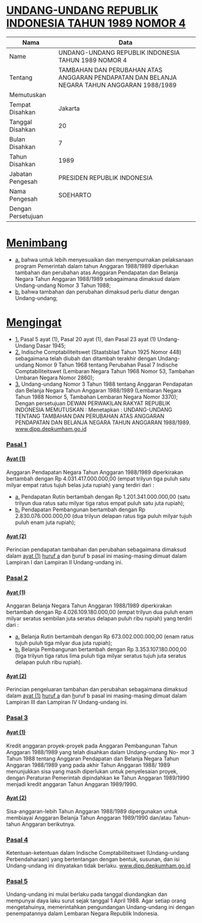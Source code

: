 # [UNDANG-UNDANG REPUBLIK INDONESIA TAHUN 1989 NOMOR 4](http://example.org/legal/peraturan/uu/1989/4)

| Nama | Data |
| ------ | ----- |
|Name|UNDANG-UNDANG REPUBLIK INDONESIA TAHUN 1989 NOMOR 4|
|Tentang| TAMBAHAN DAN PERUBAHAN ATAS ANGGARAN PENDAPATAN DAN BELANJA NEGARA TAHUN ANGGARAN 1988/1989|
|Memutuskan||
|Tempat Disahkan|Jakarta|
|Tanggal Disahkan|20|
|Bulan Disahkan|7|
|Tahun Disahkan|1989|
|Jabatan Pengesah|PRESIDEN REPUBLIK INDONESIA|
|Nama Pengesah|SOEHARTO|
|Dengan Persetujuan||
# [Menimbang](http://example.org/legal/peraturan/uu/1989/4/menimbang)

* [a.](http://example.org/legal/peraturan/uu/1989/4/menimbang/huruf/a) bahwa untuk lebih menyesuaikan dan menyempurnakan pelaksanaan program Pemerintah dalam tahun Anggaran 1988/1989 diperlukan tambahan dan perubahan atas Anggaran Pendapatan dan Belanja Negara Tahun Anggaran 1988/1989 sebagaimana dimaksud dalam Undang-undang Nomor 3 Tahun 1988;
* [b.](http://example.org/legal/peraturan/uu/1989/4/menimbang/huruf/b) bahwa tambahan dan perubahan dimaksud perlu diatur dengan Undang-undang;
# [Mengingat](http://example.org/legal/peraturan/uu/1989/4/mengingat)

* [1.](http://example.org/legal/peraturan/uu/1989/4/mengingat/huruf/0001) Pasal 5 ayat (1), Pasal 20 ayat (1), dan Pasal 23 ayat (1) Undang- Undang Dasar 1945;
* [2.](http://example.org/legal/peraturan/uu/1989/4/mengingat/huruf/0002) Indische Comptabiliteitswet (Staatsblad Tahun 1925 Nomor 448) sebagaimana telah diubah dan ditambah terakhir dengan Undang- undang Nomor 9 Tahun 1968 tentang Perubahan Pasal 7 Indische Comptabiliteitswet (Lembaran Negara Tahun 1968 Nomor 53, Tambahan Umbaran Negara Nomor 2860);
* [3.](http://example.org/legal/peraturan/uu/1989/4/mengingat/huruf/0003) Undang-undang Nomor 3 Tahun 1988 tentang Anggaran Pendapatan dan Belanja Negara Tahun Anggaran 1988/1989 (Lembaran Negara Tahun 1988 Nomor 5, Tambahan Lembaran Negara Nomor 3370); Dengan persetujuan DEWAN PERWAKILAN RAKYAT REPUBLIK INDONESIA MEMUTUSKAN : Menetapkan : UNDANG-UNDANG TENTANG TAMBAHAN DAN PERUBAHAN ATAS ANGGARAN PENDAPATAN DAN BELANJA NEGARA TAHUN ANGGARAN 1988/1989. www.djpp.depkumham.go.id

### [Pasal 1](http://example.org/legal/peraturan/uu/1989/4/pasal/0001)

#### [Ayat (1)](http://example.org/legal/peraturan/uu/1989/4/pasal/0001/versi/19890720/ayat/0001)
Anggaran Pendapatan Negara Tahun Anggaran 1988/1989 diperkirakan bertambah dengan Rp 4.031.417.000.000,00 (empat trilyun tiga puluh satu milyar empat ratus tujuh belas juta rupiah) yang terdiri dari :
* [a.](http://example.org/legal/peraturan/uu/1989/4/pasal/0001/versi/19890720/ayat/0001/huruf/a) Pendapatan Rutin bertambah dengan Rp 1.201.341.000.000,00 (satu trilyun dua ratus satu milyar tiga ratus empat puluh satu juta rupiah);
* [b.](http://example.org/legal/peraturan/uu/1989/4/pasal/0001/versi/19890720/ayat/0001/huruf/b) Pendapatan Pembangunan bertambah dengan Rp 2.830.076.000.000,00 (dua trilyun delapan ratus tiga puluh milyar tujuh puluh enam juta rupiah);

#### [Ayat (2)](http://example.org/legal/peraturan/uu/1989/4/pasal/0001/versi/19890720/ayat/0002)
Perincian pendapatan tambahan dan perubahan sebagaimana dimaksud dalam [ayat (1)](http://example.org/legal/peraturan/uu/1989/4/pasal/0001/versi/19890720/ayat/0001) [huruf a](http://example.org/legal/peraturan/uu/1989/4/pasal/0001/versi/19890720/huruf/a) dan [h](http://example.org/legal/peraturan/uu/1989/4/pasal/0001/versi/19890720/ayat/0001/huruf/b)uruf b pasal ini masing-masing dimuat dalam Lampiran I dan Lampiran II Undang-undang ini.


### [Pasal 2](http://example.org/legal/peraturan/uu/1989/4/pasal/0002)

#### [Ayat (1)](http://example.org/legal/peraturan/uu/1989/4/pasal/0002/versi/19890720/ayat/0001)
Anggaran Belanja Negara Tahun Anggaran 1988/1989 diperkirakan bertambah dengan Rp 4.026.109.180.000,00 (empat trilyun dua puluh enam milyar seratus sembilan juta seratus delapan puluh ribu rupiah) yang terdiri dari :
* [a.](http://example.org/legal/peraturan/uu/1989/4/pasal/0002/versi/19890720/ayat/0001/huruf/a) Belanja Rutin bertambah dengan Rp 673.002.000.000,00 (enam ratus tujuh puluh tiga milyar dua juta rupiah);
* [b.](http://example.org/legal/peraturan/uu/1989/4/pasal/0002/versi/19890720/ayat/0001/huruf/b) Belanja Pembangunan bertambah dengan Rp 3.353.107.180.000,00 (tiga trilyun tiga ratus lima puluh tiga milyar seratus tujuh juta seratus delapan puluh ribu rupiah).

#### [Ayat (2)](http://example.org/legal/peraturan/uu/1989/4/pasal/0002/versi/19890720/ayat/0002)
Perincian pengeluaran tambahan dan perubahan sebagaimana dimaksud dalam [ayat (1)](http://example.org/legal/peraturan/uu/1989/4/pasal/0002/versi/19890720/ayat/0001) [huruf a](http://example.org/legal/peraturan/uu/1989/4/pasal/0002/versi/19890720/huruf/a) dan [h](http://example.org/legal/peraturan/uu/1989/4/pasal/0002/versi/19890720/ayat/0001/huruf/b)uruf b pasal ini masing-masing dimuat dalam Lampiran III dan Lampiran IV Undang-undang ini.


### [Pasal 3](http://example.org/legal/peraturan/uu/1989/4/pasal/0003)

#### [Ayat (1)](http://example.org/legal/peraturan/uu/1989/4/pasal/0003/versi/19890720/ayat/0001)
Kredit anggaran proyek-proyek pada Anggaran Pembangunan Tahun Anggaran 1988/1989 yang telah disahkan dalam Undang-undang No- mor 3 Tahun 1988 tentang Anggaran Pendapatan dan Belanja Negara Tahun Anggaran 1988/1989 yang pada akhir Tahun Anggaran 1988/ 1989 menunjukkan sisa yang masih diperlukan untuk penyelesaian proyek, dengan Peraturan Pemerintah dipindahkan ke Tahun Anggaran 1989/1990 menjadi kredit anggaran Tahun Anggaran 1989/1990.

#### [Ayat (2)](http://example.org/legal/peraturan/uu/1989/4/pasal/0003/versi/19890720/ayat/0002)
Sisa-anggaran-lebih Tahun Anggaran 1988/1989 dipergunakan untuk membiayai Anggaran Belanja Tahun Anggaran 1989/1990 dan/atau Tahun-tahun Anggaran berikutnya.


### [Pasal 4](http://example.org/legal/peraturan/uu/1989/4/pasal/0004)
Ketentuan-ketentuan dalam Indische Comptabiliteitswet (Undang-undang Perbendaharaan) yang bertentangan dengan bentuk, susunan, dan isi Undang-undang ini dinyatakan tidak berlaku. www.djpp.depkumham.go.id


### [Pasal 5](http://example.org/legal/peraturan/uu/1989/4/pasal/0005)
Undang-undang ini mulai berlaku pada tanggal diundangkan dan mempunyai daya laku surut sejak tanggal 1 April 1988. Agar setiap orang mengetahuinya, memerintahkan pengundangan Undang-undang ini dengan penempatannya dalam Lembaran Negara Republik Indonesia.
